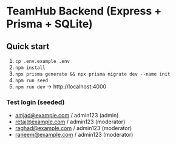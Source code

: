 # TeamHub Backend (Express + Prisma + SQLite)
## Quick start
1) `cp .env.example .env`
2) `npm install`
3) `npx prisma generate && npx prisma migrate dev --name init`
4) `npm run seed`
5) `npm run dev` -> http://localhost:4000

### Test login (seeded)
- amjad@example.com / admin123 (admin)
- retaj@example.com / admin123 (moderator)
- raghad@example.com / admin123 (moderator)
- raneem@example.com / admin123 (moderator)
